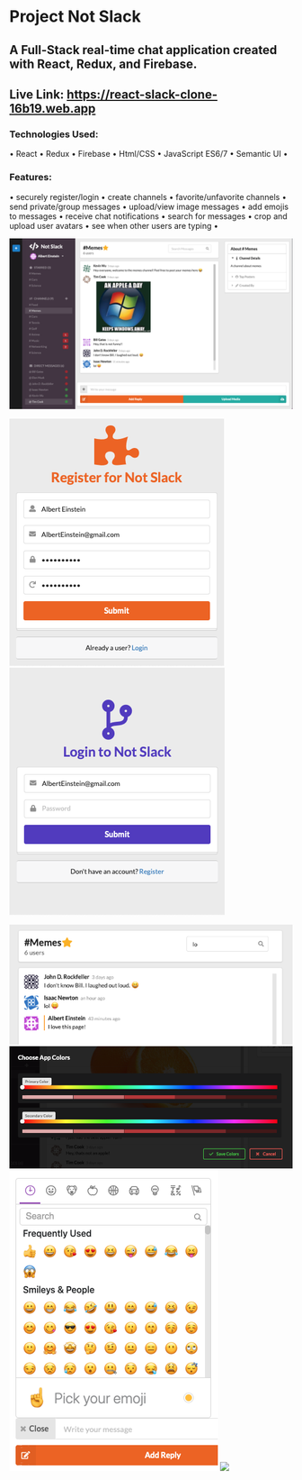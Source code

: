 # Project Not Slack
## A Full-Stack real-time chat application created with React, Redux, and Firebase.

## Live Link: https://react-slack-clone-16b19.web.app

### Technologies Used: 
  • React • Redux • Firebase • Html/CSS  • JavaScript ES6/7  • Semantic UI •

### Features: 
• securely register/login • create channels • favorite/unfavorite channels • send private/group messages • upload/view image messages • add emojis to messages • receive chat notifications • search for messages • crop and upload user avatars • see when other users are typing •

![](images/slack2.png)

![](images/register-sss.png)
![](images/login-sss.png)

![](images/appfilter.png)
![](images/appcolors.png)
![](images/appemoji.png)
![](images/filter.png)
